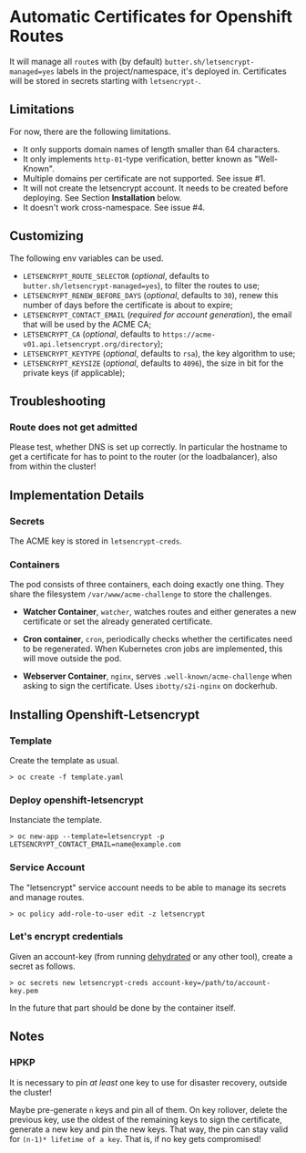 # Automatic Certificates for Openshift Routes

It will manage all `route`s with (by default) `butter.sh/letsencrypt-managed=yes` labels in the project/namespace, it's deployed in.
Certificates will be stored in secrets starting with `letsencrypt-`.


## Limitations
For now, there are the following limitations.

 * It only supports domain names of length smaller than 64 characters.
 * It only implements `http-01`-type verification, better known as "Well-Known".
 * Multiple domains per certificate are not supported. See issue #1.
 * It will not create the letsencrypt account.
   It needs to be created before deploying.
   See Section **Installation** below.
 * It doesn't work cross-namespace. See issue #4.


## Customizing

The following env variables can be used.

 * `LETSENCRYPT_ROUTE_SELECTOR` (*optional*, defaults to `butter.sh/letsencrypt-managed=yes`), to filter the routes to use;
 * `LETSENCRYPT_RENEW_BEFORE_DAYS` (*optional*, defaults to `30`), renew this number of days before the certificate is about to expire;
 * `LETSENCRYPT_CONTACT_EMAIL` (*required for account generation*), the email that will be used by the ACME CA;
 * `LETSENCRYPT_CA` (*optional*, defaults to `https://acme-v01.api.letsencrypt.org/directory`);
 * `LETSENCRYPT_KEYTYPE` (*optional*, defaults to `rsa`), the key algorithm to use;
 * `LETSENCRYPT_KEYSIZE` (*optional*, defaults to `4096`), the size in bit for the private keys (if applicable);


## Troubleshooting

### Route does not get admitted

Please test, whether DNS is set up correctly. In particular the hostname to get
a certificate for has to point to the router (or the loadbalancer), also from
within the cluster!


## Implementation Details

### Secrets

The ACME key is stored in `letsencrypt-creds`.


### Containers

The pod consists of three containers, each doing exactly one thing.
They share the filesystem `/var/www/acme-challenge` to store the challenges.

 * **Watcher Container**, `watcher`,
   watches routes and either generates a new certificate or set the already generated certificate.

 * **Cron container**, `cron`,
   periodically checks whether the certificates need to be regenerated.
   When Kubernetes cron jobs are implemented, this will move outside the pod.

 * **Webserver Container**, `nginx`,
   serves `.well-known/acme-challenge` when asking to sign the certificate.
   Uses `ibotty/s2i-nginx` on dockerhub.


## Installing Openshift-Letsencrypt

### Template

Create the template as usual.
```
> oc create -f template.yaml
```

### Deploy openshift-letsencrypt

Instanciate the template.
```
> oc new-app --template=letsencrypt -p LETSENCRYPT_CONTACT_EMAIL=name@example.com
```

### Service Account

The "letsencrypt" service account needs to be able to manage its secrets and manage routes.

```
> oc policy add-role-to-user edit -z letsencrypt
```

### Let's encrypt credentials

Given an account-key (from running [dehydrated](https://github.com/lukas2511/dehydrated) or any other tool), create a secret as follows.

```
> oc secrets new letsencrypt-creds account-key=/path/to/account-key.pem
```

In the future that part should be done by the container itself.


## Notes

### HPKP

It is necessary to pin _at least_ one key to use for disaster recovery, outside the cluster!

Maybe pre-generate `n` keys and pin all of them.
On key rollover, delete the previous key, use the oldest of the remaining keys to sign the certificate, generate a new key and pin the new keys.
That way, the pin can stay valid for `(n-1)* lifetime of a key`.
That is, if no key gets compromised!
